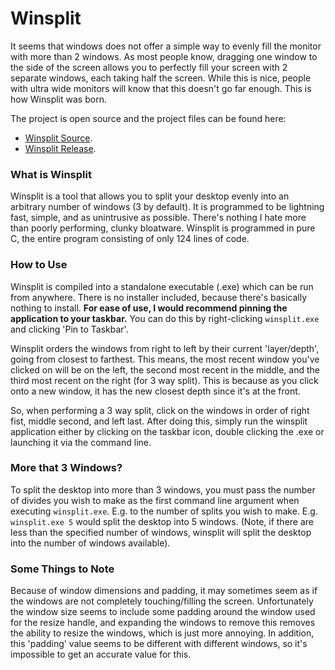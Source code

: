 # Winsplit
It seems that windows does not offer a simple way to evenly fill the monitor with more than 2 windows. 
As most people know, dragging one window to the side of the screen allows you to perfectly fill your screen with 2 separate windows, each taking half the screen.
While this is nice, people with ultra wide monitors will know that this doesn't go far enough. This is how Winsplit was born.

The project is open source and the project files can be found here:
* [Winsplit Source](https://github.com/Merlotec/winsplit/).
* [Winsplit Release](https://github.com/Merlotec/space_render/blob/master/shaders/src/atmosphere.frag.glsl).

### What is Winsplit
Winsplit is a tool that allows you to split your desktop evenly into an arbitrary number of windows (3 by default). 
It is programmed to be lightning fast, simple, and as unintrusive as possible. There's nothing I hate more than poorly performing, clunky bloatware.
Winsplit is programmed in pure C, the entire program consisting of only 124 lines of code.

### How to Use
Winsplit is compiled into a standalone executable (.exe) which can be run from anywhere.
There is no installer included, because there's basically nothing to install.
**For ease of use, I would recommend pinning the application to your taskbar.**
You can do this by right-clicking `winsplit.exe` and clicking 'Pin to Taskbar'.

Winsplit orders the windows from right to left by their current 'layer/depth', going from closest to farthest. This means, the most recent window you've clicked on will be on the left, the second most recent in the middle, and the third most recent on the right (for 3 way split). This is because as you click onto a new window, it has the new closest depth since it's at the front.

So, when performing a 3 way split, click on the windows in order of right fist, middle second, and left last.
After doing this, simply run the winsplit application either by clicking on the taskbar icon, double clicking the .exe or launching it via the command line.

### More that 3 Windows?

To split the desktop into more than 3 windows, you must pass the number of divides you wish to make as the first command line argument when executing `winsplit.exe`. E.g. to the number of splits you wish to make. E.g. `winsplit.exe 5` would split the desktop into 5 windows. (Note, if there are less than the specified number of windows, winsplit will split the desktop into the number of windows available).

### Some Things to Note
Because of window dimensions and padding, it may sometimes seem as if the windows are not completely touching/filling the screen.
Unfortunately the window size seems to include some padding around the window used for the resize handle, and expanding the windows to remove this removes the ability to resize the windows, which is just more annoying. In addition, this 'padding' value seems to be different with different windows, so it's impossible to get an accurate value for this.
